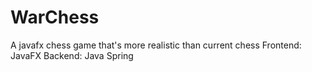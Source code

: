 # WarChess
A javafx chess game that's more realistic than current chess
Frontend: JavaFX
Backend: Java Spring
